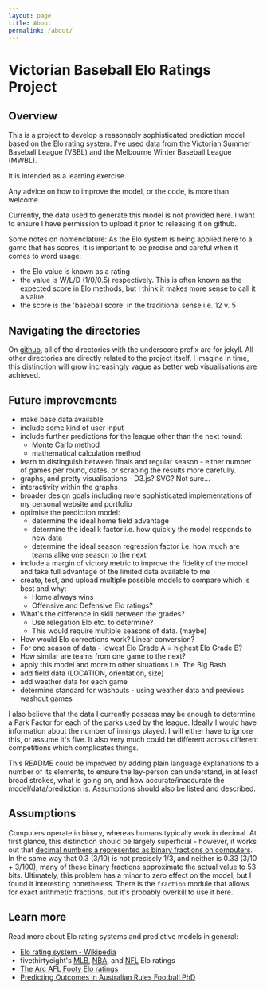 ```yaml
---
layout: page
title: About
permalink: /about/
---
```


# Victorian Baseball Elo Ratings Project

## Overview

This is a project to develop a reasonably sophisticated prediction model based on the Elo rating system.
I've used data from the Victorian Summer Baseball League (VSBL) and the Melbourne Winter Baseball League (MWBL).

It is intended as a learning exercise.

Any advice on how to improve the model, or the code, is more than welcome.

Currently, the data used to generate this model is not provided here. I want to ensure I have permission to upload it prior to releasing it on github.

Some notes on nomenclature:
As the Elo system is being applied here to a game that has scores, it is important to be precise and careful when it comes to word usage:
- the Elo value is known as a rating
- the value is W/L/D (1/0/0.5) respectively. This is often known as the expected score in Elo methods, but I think it makes more sense to call it a value
- the score is the 'baseball score' in the traditional sense i.e. 12 v. 5

## Navigating the directories

On [github](github), all of the directories with the underscore prefix are for jekyll. All other directories are directly related to the project itself. I imagine in time, this distinction will grow increasingly vague as better web visualisations are achieved.

## Future improvements

- make base data available
- include some kind of user input
- include further predictions for the league other than the next round:
    - Monte Carlo method
    - mathematical calculation method
- learn to distinguish between finals and regular season - either number of games per round, dates, or scraping the results more carefully.
- graphs, and pretty visualisations - D3.js? SVG? Not sure...
- interactivity within the graphs
- broader design goals including more sophisticated implementations of my personal website and portfolio
- optimise the prediction model:
    - determine the ideal home field advantage
    - determine the ideal k factor i.e. how quickly the model responds to new data
    - determine the ideal season regression factor i.e. how much are teams alike one season to the next
- include a margin of victory metric to improve the fidelity of the model and take full advantage of the limited data available to me
- create, test, and upload multiple possible models to compare which is best and why:
    - Home always wins
    - Offensive and Defensive Elo ratings?
- What's the difference in skill between the grades?
    - Use relegation Elo etc. to determine?
    - This would require multiple seasons of data. (maybe)
- How would Elo corrections work? Linear conversion?
- For one season of data - lowest Elo Grade A = highest Elo Grade B?
- How similar are teams from one game to the next?
- apply this model and more to other situations i.e. The Big Bash
- add field data (LOCATION, orientation, size)
- add weather data for each game
- determine standard for washouts - using weather data and previous washout games


I also believe that the data I currently possess may be enough to determine a Park Factor for each of the parks used by the league. Ideally I would have information about the number of innings played. I will either have to ignore this, or assume it's five. It also very much could be different across different competitions which complicates things.

This README could be improved by adding plain language explanations to a number of its elements, to ensure the lay-person can understand, in at least broad strokes, what is going on, and how accurate/inaccurate the model/data/prediction is. Assumptions should also be listed and described.

## Assumptions

Computers operate in binary, whereas humans typically work in decimal. At first glance, this distinction should be largely superficial -  however, it works out that [decimal numbers a represented as binary fractions on computers](https://docs.python.org/3/tutorial/floatingpoint.html#tut-fp-issues). In the same way that 0.3 (3/10) is not precisely 1/3, and neither is 0.33 (3/10 + 3/100), many of these binary fractions approximate the actual value to 53 bits. Ultimately, this problem has a minor to zero effect on the model, but I found it interesting nonetheless. There is the `fraction` module that allows for exact arithmetic fractions, but it's probably overkill to use it here.

## Learn more

Read more about Elo rating systems and predictive models in general:
- [Elo rating system - Wikipedia](https://en.wikipedia.org/wiki/Elo_rating_system)
- fivethirtyeight's [MLB](https://fivethirtyeight.com/features/how-our-mlb-predictions-work/), [NBA](https://projects.fivethirtyeight.com/complete-history-of-the-nba/), and [NFL](https://projects.fivethirtyeight.com/complete-history-of-the-nfl/) Elo ratings
- [The Arc AFL Footy Elo ratings](https://thearcfooty.com/2016/12/29/introducing-the-arcs-ratings-system/)
- [Predicting Outcomes in Australian Rules Football PhD](https://researchbank.rmit.edu.au/eserv/rmit:160744/Ryall.pdf)
